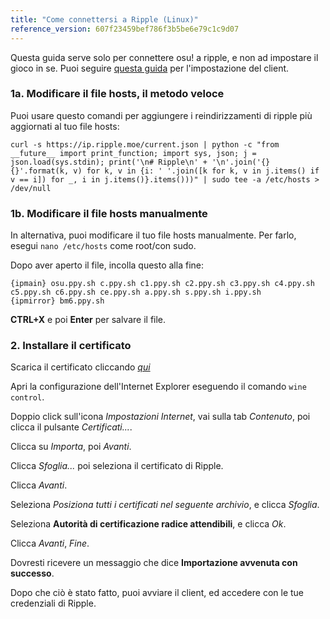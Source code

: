 ```yaml
---
title: "Come connettersi a Ripple (Linux)"
reference_version: 607f23459bef786f3b5be6e79c1c9d07
---
```

Questa guida serve solo per connettere osu! a ripple, e non ad impostare il gioco in se. Puoi seguire [questa guida](https://gist.github.com/Francesco149/a2f796683a4e5195458f4bb171d88eb0) per l'impostazione del client.

### 1a. Modificare il file hosts, il metodo veloce
Puoi usare questo comandi per aggiungere i reindirizzamenti di ripple più aggiornati al tuo file hosts:
```
curl -s https://ip.ripple.moe/current.json | python -c "from __future__ import print_function; import sys, json; j = json.load(sys.stdin); print('\n# Ripple\n' + '\n'.join('{} {}'.format(k, v) for k, v in {i: ' '.join([k for k, v in j.items() if v == i]) for _, i in j.items()}.items()))" | sudo tee -a /etc/hosts > /dev/null
```

### 1b. Modificare il file hosts manualmente
In alternativa, puoi modificare il tuo file hosts manualmente. Per farlo, esegui `nano /etc/hosts` come root/con sudo.

Dopo aver aperto il file, incolla questo alla fine:

```
{ipmain} osu.ppy.sh c.ppy.sh c1.ppy.sh c2.ppy.sh c3.ppy.sh c4.ppy.sh c5.ppy.sh c6.ppy.sh ce.ppy.sh a.ppy.sh s.ppy.sh i.ppy.sh
{ipmirror} bm6.ppy.sh
```
**CTRL+X** e poi **Enter** per salvare il file.

### 2. Installare il certificato
Scarica il certificato cliccando [*qui*](https://zxq.co/ripple/ripple-server-switcher/-/raw/master/RippleServerSwitcher/Resources/ripple.cer?inline=false)

Apri la configurazione dell'Internet Explorer eseguendo il comando `wine control`.

Doppio click sull'icona *Impostazioni Internet*, vai sulla tab *Contenuto*, poi clicca il pulsante *Certificati...*.

Clicca su *Importa*, poi *Avanti*.

Clicca *Sfoglia...* poi seleziona il certificato di Ripple.

Clicca *Avanti*.

Seleziona *Posiziona tutti i certificati nel seguente archivio*, e clicca *Sfoglia*.

Seleziona **Autorità di certificazione radice attendibili**, e clicca *Ok*.

Clicca *Avanti*, *Fine*.

Dovresti ricevere un messaggio che dice **Importazione avvenuta con successo**.


Dopo che ciò è stato fatto, puoi avviare il client, ed accedere con le tue credenziali di Ripple.